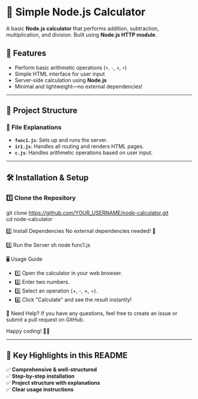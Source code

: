 # 🧮 Simple Node.js Calculator

A basic **Node.js calculator** that performs addition, subtraction, multiplication, and division. Built using **Node.js HTTP module**.

## 🚀 Features
- Perform basic arithmetic operations (`+`, `-`, `×`, `÷`)
- Simple HTML interface for user input
- Server-side calculation using **Node.js**
- Minimal and lightweight—no external dependencies!

---

## 📂 Project Structure

### **🔹 File Explanations**
- **`func1.js`**: Sets up and runs the server.
- **`ir1.js`**: Handles all routing and renders HTML pages.
- **`c.js`**: Handles arithmetic operations based on user input.

---

## 🛠️ Installation & Setup

### **1️⃣ Clone the Repository**
git clone https://github.com/YOUR_USERNAME/node-calculator.git  
cd node-calculator  

2️⃣ Install Dependencies
No external dependencies needed! 🚀

3️⃣ Run the Server
sh
node func1.js

🖥️ Usage Guide
- 1️⃣ Open the calculator in your web browser.
- 2️⃣ Enter two numbers.
- 3️⃣ Select an operation (+, -, ×, ÷).
- 4️⃣ Click "Calculate" and see the result instantly!

🎯 Need Help?
If you have any questions, feel free to create an issue or submit a pull request on GitHub.

Happy coding! 🚀✨

---

## **📝 Key Highlights in this README**
✅ **Comprehensive & well-structured**  
✅ **Step-by-step installation**  
✅ **Project structure with explanations**  
✅ **Clear usage instructions**  
